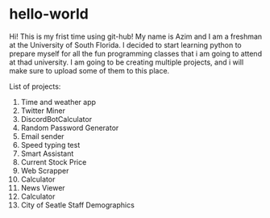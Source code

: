 # hello-world
Hi!
This is my frist time using git-hub!
My name is Azim and I am a freshman at the University of South Florida. I decided to start learning python to prepare myself for all the fun programming classes that i am going to attend at thad university. I am going to be creating multiple projects, and i will make sure to upload some of them to this place.

List of projects:
1. Time and weather app
2. Twitter Miner
3. DiscordBotCalculator
4. Random Password Generator
5. Email sender
6. Speed typing test
7. Smart Assistant
8. Current Stock Price
9. Web Scrapper
10. Calculator 
11. News Viewer
12. Calculator 
13. City of Seatle Staff Demographics


